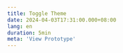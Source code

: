 ```yaml
---
title: Toggle Theme
date: 2024-04-03T17:31:00.000+08:00
lang: en
duration: 5min
meta: 'View Prototype'
---
```


<Title />

<NawsomeLogin />

